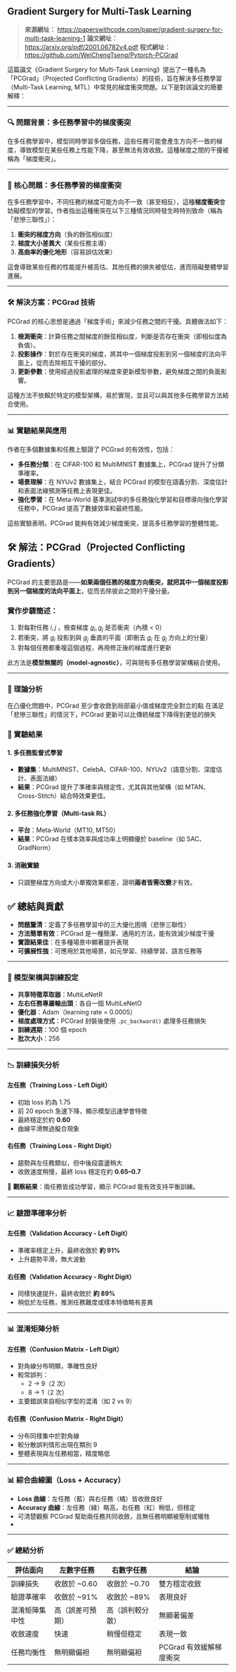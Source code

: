 ## Gradient Surgery for Multi-Task Learning
> **來源網址：** https://paperswithcode.com/paper/gradient-surgery-for-multi-task-learning-1
> **論文網址：** https://arxiv.org/pdf/2001.06782v4.pdf
> **程式網址：** https://github.com/WeiChengTseng/Pytorch-PCGrad

這篇論文《Gradient Surgery for Multi-Task Learning》提出了一種名為「PCGrad」（Projected Conflicting Gradients）的技術，旨在解決多任務學習（Multi-Task Learning, MTL）中常見的梯度衝突問題。以下是對該論文的簡要解釋：

* * *

### 🔍 問題背景：多任務學習中的梯度衝突

在多任務學習中，模型同時學習多個任務，這些任務可能會產生方向不一致的梯度，導致模型在某些任務上性能下降，甚至無法有效收斂。這種梯度之間的干擾被稱為「梯度衝突」。

***

### 🎯 核心問題：多任務學習的梯度衝突

在多任務學習中，不同任務的梯度可能方向不一致（甚至相反），這種**梯度衝突**會妨礙模型的學習。作者指出這種衝突在以下三種情況同時發生時特別致命（稱為「悲慘三聯性」）：

1.  **衝突的梯度方向**（負的餘弦相似度）
2.  **梯度大小差異大**（某些任務主導）
3.  **高曲率的優化地形**（容易誤估效果）
    

這會導致某些任務的性能提升被高估、其他任務的損失被低估，進而阻礙整體學習進展。

* * *

### 🛠 解決方案：PCGrad 技術

PCGrad 的核心思想是通過「梯度手術」來減少任務之間的干擾。具體做法如下：

1.  **檢測衝突**：計算任務之間梯度的餘弦相似度，判斷是否存在衝突（即相似度為負值）。
2.  **投影操作**：對於存在衝突的梯度，將其中一個梯度投影到另一個梯度的法向平面上，從而去除相互干擾的部分。
3.  **更新參數**：使用經過投影處理的梯度來更新模型參數，避免梯度之間的負面影響。
    

這種方法不依賴於特定的模型架構，易於實現，並且可以與其他多任務學習方法結合使用。

* * *

### 📊 實驗結果與應用

作者在多個數據集和任務上驗證了 PCGrad 的有效性，包括：

*   **多任務分類**：在 CIFAR-100 和 MultiMNIST 數據集上，PCGrad 提升了分類準確率。
*   **場景理解**：在 NYUv2 數據集上，結合 PCGrad 的模型在語義分割、深度估計和表面法線預測等任務上表現更佳。
*   **強化學習**：在 Meta-World 基準測試中的多任務強化學習和目標導向強化學習任務中，PCGrad 提高了數據效率和最終性能。
    

這些實驗表明，PCGrad 能夠有效減少梯度衝突，提高多任務學習的整體性能。

🛠 解法：PCGrad（Projected Conflicting Gradients）
---------------------------------------------

PCGrad 的主要思路是——**如果兩個任務的梯度方向衝突，就把其中一個梯度投影到另一個梯度的法向平面上**，從而去除彼此之間的干擾分量。

### 實作步驟簡述：

1.  對每對任務  $i, j$ ，檢查梯度  $g_i, g_j$  是否衝突（內積 < 0）
2.  若衝突，將  $g_i$  投影到與  $g_j$  垂直的平面（即刪去  $g_i$  在  $g_j$  方向上的分量）
3.  對每個任務都重複這個過程，再用修正後的梯度進行更新
    

此方法是**模型無關的（model-agnostic）**，可與現有多任務學習架構結合使用。

* * *

### 📐 理論分析
在凸優化問題中，PCGrad 至少會收斂到局部最小值或梯度完全對立的點
在滿足「悲慘三聯性」的情況下，PCGrad 更新可以比傳統梯度下降得到更低的損失
    
### 🧪 實驗結果

#### **1\. 多任務監督式學習**

*   **數據集**：MultiMNIST、CelebA、CIFAR-100、NYUv2（語意分割、深度估計、表面法線）
*   **結果**：PCGrad 提升了準確率與穩定性，尤其與其他架構（如 MTAN、Cross-Stitch）結合時效果更佳。
    

#### **2\. 多任務強化學習（Multi-task RL）**

*   **平台**：Meta-World（MT10, MT50）
*   **結果**：PCGrad 在樣本效率與成功率上明顯優於 baseline（如 SAC、GradNorm）
    

#### **3\. 消融實驗**

*   只調整梯度方向或大小單獨效果都差，證明**兩者皆需改變**才有效。
    

✅ 總結與貢獻
-------

*   **問題釐清**：定義了多任務學習中的三大優化困境（悲慘三聯性）
*   **方法簡單有效**：PCGrad 是一種簡潔、通用的方法，能有效減少梯度干擾
*   **實證結果佳**：在多種場景中顯著提升表現
*   **可擴展性強**：可應用於其他場景，如元學習、持續學習、語言任務等

---

### 🧠 模型架構與訓練設定

*   **共享特徵萃取器**：MultiLeNetR
*   **左右任務專屬輸出頭**：各自一個 MultiLeNetO
*   **優化器**：Adam（learning rate = 0.0005）
*   **梯度處理方式**：PCGrad 封裝後使用 `.pc_backward()` 處理多任務損失
*   **訓練週期**：100 個 epoch
*   **批次大小**：256

---

### 📉 訓練損失分析

#### 左任務（Training Loss - Left Digit）
*   初始 loss 約為 1.75
*   前 20 epoch 急速下降，顯示模型迅速學會特徵
*   最終穩定於約 **0.60**
*   曲線平滑無過擬合現象

#### 右任務（Training Loss - Right Digit）
*   趨勢與左任務類似，但中後段震盪稍大
*   收斂速度稍慢，最終 loss 穩定在約 **0.65–0.7**

🔎 **觀察結果**：兩任務皆成功學習，顯示 PCGrad 能有效支持平衡訓練。

---

### 📈 驗證準確率分析

#### 左任務（Validation Accuracy - Left Digit）
*   準確率穩定上升，最終收斂於 **約 91%**
*   上升趨勢平滑，無大波動

#### 右任務（Validation Accuracy - Right Digit）
*   同樣快速提升，最終收斂於 **約 89%**
*   稍低於左任務，推測任務難度或樣本特徵略有差異

---

### 📊 混淆矩陣分析

#### 左任務（Confusion Matrix - Left Digit）
*   對角線分布明顯，準確性良好
*   較常誤判：
    *   2 → 9（2 次）  
    *   8 → 1（2 次） 
*   主要錯誤來自相似字型的混淆（如 2 vs 9）

#### 右任務（Confusion Matrix - Right Digit）
*   分布同樣集中於對角線
*   較分散誤判情形出現在類別 9
*   整體表現與左任務相當，精度略低
    
---

### 📊 綜合曲線圖（Loss + Accuracy）
*   **Loss 曲線**：左任務（藍）與右任務（橘）皆收斂良好
*   **Accuracy 曲線**：左任務（綠）略高，右任務（紅）稍低，但穩定
*   可清楚觀察 PCGrad 幫助兩任務共同收斂，且無任務明顯被壓制或犧牲
*   
---
### ✅ 總結分析

| 評估面向 | 左數字任務 | 右數字任務 | 結論 |
| --- | --- | --- | --- |
| 訓練損失 | 收斂於 ~0.60 | 收斂於 ~0.70 | 雙方穩定收斂 |
| 驗證準確率 | 收斂於 ~91% | 收斂於 ~89% | 表現良好 |
| 混淆矩陣集中性 | 高（誤差可預期） | 高（誤判較分散） | 無顯著偏差 |
| 收斂速度 | 快速 | 稍慢但穩定 | 表現一致 |
| 任務均衡性 | 無明顯偏袒 | 無明顯偏袒 | PCGrad 有效緩解梯度衝突 |